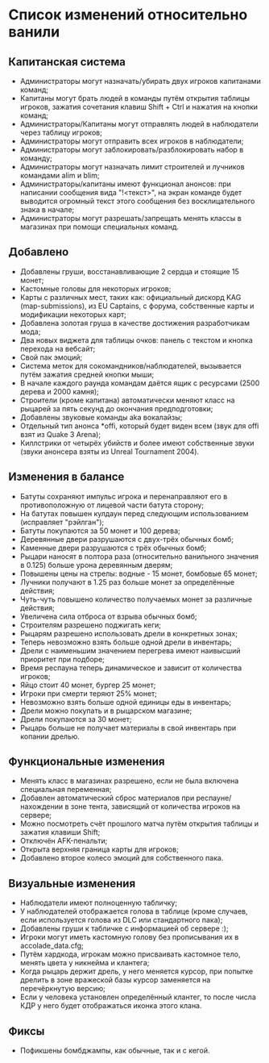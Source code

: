 # Список изменений относительно ванили
## Капитанская система
- Администраторы могут назначать/убирать двух игроков капитанами команд;
- Капитаны могут брать людей в команды путём открытия таблицы игроков, зажатия сочетания клавиш Shift + Ctrl и нажатия на кнопки команд;
- Администраторы/Капитаны могут отправлять людей в наблюдатели через таблицу игроков;
- Администраторы могут отправить всех игроков в наблюдатели;
- Администраторы могут заблокировать/разблокировать набор в команду;
- Администраторы могут назначать лимит строителей и лучников командами alim и blim;
- Администраторы/капитаны имеют функционал анонсов: при написании сообщения вида "!<текст>", на экран команде будет выводится огромный текст этого сообщения без восклицательного знака в начале;
- Администраторы могут разрешать/запрещать менять классы в магазинах при помощи специальных команд.

## Добавлено
- Добавлены груши, восстанавливающие 2 сердца и стоящие 15 монет;
- Кастомные головы для некоторых игроков;
- Карты с различных мест, таких как: официальный дискорд KAG (map-submissions), из EU Captains, с форума, собственные карты и модификации некоторых карт;
- Добавлена золотая груша в качестве достижения разработчикам мода;
- Два новых виджета для таблицы очков: панель с текстом и кнопка перехода на вебсайт;
- Свой пак эмоций;
- Система меток для сокомандников/наблюдателей, вызывается путём зажатия средней кнопки мыши;
- В начале каждого раунда командам даётся ящик с ресурсами (2500 дерева и 2000 камня);
- Строители (кроме капитана) автоматически меняют класс на рыцарей за пять секунд до окончания предподготовки;
- Добавлены звуковые команды aka вокалайзы;
- Отдельный тип анонса *offi, который будет виден всем (звук для offi взят из Quake 3 Arena);
- Киллстрики от четырёх убийств и более имеют собственные звуки (звуки анонсера взяты из Unreal Tournament 2004).

## Изменения в балансе
- Батуты сохраняют импульс игрока и перенаправляют его в противоположную от лицевой части батута сторону;
- На батутах повышен кулдаун перед следующим использованием (исправляет "рэйлган");
- Батуты покупаются за 50 монет и 100 дерева;
- Деревянные двери разрушаются с двух-трёх обычных бомб;
- Каменные двери разрушаются с трёх обычных бомб;
- Рыцари наносят в полтора раза (относительно ванильного значения в 0.125) больше урона деревянным дверям;
- Повышены цены на стрелы: водные - 15 монет, бомбовые 65 монет;
- Лучники получают в 1.25 раз больше монет за определённые действия;
- Чуть-чуть повышено количество получаемых монет за различные действия;
- Увеличена сила отброса от взрыва обычных бомб;
- Строителям разрешено поджигать кеги;
- Рыцарям разрешено использовать дрели в конкретных зонах;
- Теперь невозможно взять больше одной дрели в инвентарь;
- Дрели с наименьшим значением перегрева имеют наивысший приоритет при подборе;
- Время респауна теперь динамическое и зависит от количества игроков;
- Яйцо стоит 40 монет, бургер 25 монет;
- Игроки при смерти теряют 25% монет;
- Невозможно взять больше одной единицы еды в инвентарь;
- Дрели можно покупать и в рыцарском магазине;
- Дрели покупаются за 30 монет;
- Рыцарь больше не получает материалы в свой инвентарь при копании дрелью.

## Функциональные изменения
- Менять класс в магазинах разрешено, если не была включена специальная переменная;
- Добавлен автоматический сброс материалов при респауне/нахождении в зоне тента, зависящий от количества игроков на сервере;
- Можно посмотреть счёт прошлого матча путём открытия таблицы и зажатия клавиши Shift;
- Отключён AFK-пенальти;
- Открыта верхняя граница карты для игроков;
- Добавлено второе колесо эмоций для собственного пака.

## Визуальные изменения
- Наблюдатели имеют полноценную табличку;
- У наблюдателей отображается голова в таблице (кроме случаев, если используется голова из DLC или стандартного пака);
- Добавлены груши к табличке с информацией об сервере :);
- Игроки могут иметь кастомную голову без прописывания их в accolade_data.cfg;
- Путём хардкода, игрокам можно присваивать кастомное тело, менять цвета у никнейма и клантега;
- Когда рыцарь держит дрель, у него меняется курсор, при попытке дрелить в зоне вражеской базы курсор заменяется на перечёркнутую версию;
- Если у человека установлен определённый клантег, то после числа КДР у него будет отображаться иконка этого клана.

## Фиксы
- Пофикшены бомбджампы, как обычные, так и с кегой.

